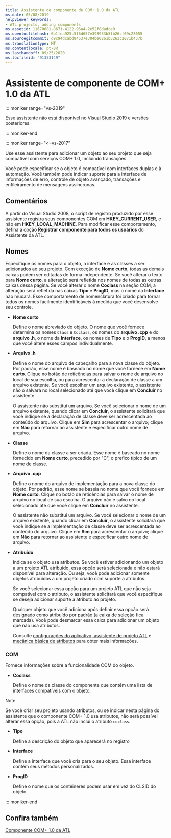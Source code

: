 ```yaml
---
title: Assistente de componente de COM+ 1.0 da ATL
ms.date: 05/08/2019
helpviewer_keywords:
- ATL projects, adding components
ms.assetid: 11670681-8671-4122-96a4-2e52f8dadce0
ms.openlocfilehash: 6b1fea925c5f6d657e398933b5fb26cf09c28055
ms.sourcegitcommit: d9c94dcabd94537e304be0261b3263c2071b437b
ms.translationtype: MT
ms.contentlocale: pt-BR
ms.lasthandoff: 09/25/2020
ms.locfileid: "91353149"
---
```

# <a name="atl-com-10-component-wizard"></a>Assistente de componente de COM+ 1.0 da ATL

::: moniker range="vs-2019"

Esse assistente não está disponível no Visual Studio 2019 e versões posteriores.

::: moniker-end

::: moniker range="<=vs-2017"

Use esse assistente para adicionar um objeto ao seu projeto que seja compatível com serviços COM+ 1.0, incluindo transações.

Você pode especificar se o objeto é compatível com interfaces duplas e à automação. Você também pode indicar suporte para a interface de informações de erro, controle de objeto avançado, transações e enfileiramento de mensagens assíncronas.

## <a name="remarks"></a>Comentários

A partir do Visual Studio 2008, o script de registro produzido por esse assistente registra seus componentes COM em **HKEY_CURRENT_USER**, e não em **HKEY_LOCAL_MACHINE**. Para modificar esse comportamento, defina a opção **Registrar componente para todos os usuários** do Assistente da ATL.

## <a name="names"></a>Nomes

Especifique os nomes para o objeto, a interface e as classes a ser adicionados ao seu projeto. Com exceção de **Nome curto**, todas as demais caixas podem ser editadas de forma independente. Se você alterar o texto para **Nome curto**, a alteração será refletida nos nomes de todas as outras caixas dessa página. Se você alterar o nome **Coclass** na seção COM, a alteração será refletida nas caixas **Tipo** e **ProgID**, mas o nome da **Interface** não mudará. Esse comportamento de nomenclatura foi criado para tornar todos os nomes facilmente identificáveis à medida que você desenvolve seu controle.

- **Nome curto**

   Define o nome abreviado do objeto. O nome que você fornece determina os nomes `Class` e `Coclass`, os nomes do **arquivo .cpp** e do **arquivo .h**, o nome da **Interface**, os nomes de **Tipo** e o **ProgID**, a menos que você altere esses campos individualmente.

- **Arquivo .h**

   Define o nome do arquivo de cabeçalho para a nova classe do objeto. Por padrão, esse nome é baseado no nome que você fornece em **Nome curto**. Clique no botão de reticências para salvar o nome de arquivo no local de sua escolha, ou para acrescentar a declaração de classe a um arquivo existente. Se você escolher um arquivo existente, o assistente não o salvará no local selecionado até que você clique em **Concluir** no assistente.

   O assistente não substitui um arquivo. Se você selecionar o nome de um arquivo existente, quando clicar em **Concluir**, o assistente solicitará que você indique se a declaração de classe deve ser acrescentada ao conteúdo do arquivo. Clique em **Sim** para acrescentar o arquivo; clique em **Não** para retornar ao assistente e especificar outro nome de arquivo.

- **Classe**

   Define o nome da classe a ser criada. Esse nome é baseado no nome fornecido em **Nome curto**, precedido por "C", o prefixo típico de um nome de classe.

- **Arquivo .cpp**

   Define o nome do arquivo de implementação para a nova classe do objeto. Por padrão, esse nome se baseia no nome que você fornece em **Nome curto**. Clique no botão de reticências para salvar o nome de arquivo no local de sua escolha. O arquivo não é salvo no local selecionado até que você clique em **Concluir** no assistente.

   O assistente não substitui um arquivo. Se você selecionar o nome de um arquivo existente, quando clicar em **Concluir**, o assistente solicitará que você indique se a implementação de classe deve ser acrescentada ao conteúdo do arquivo. Clique em **Sim** para acrescentar o arquivo; clique em **Não** para retornar ao assistente e especificar outro nome de arquivo.

- **Atribuído**

   Indica se o objeto usa atributos. Se você estiver adicionando um objeto a um projeto ATL atribuído, essa opção será selecionada e não estará disponível para alteração. Ou seja, você pode adicionar somente objetos atribuídos a um projeto criado com suporte a atributos.

   Se você selecionar essa opção para um projeto ATL que não seja compatível com o atributo, o assistente solicitará que você especifique se deseja adicionar suporte a atributo ao projeto.

   Qualquer objeto que você adiciona após definir essa opção será designado como atribuído por padrão (a caixa de seleção fica marcada). Você pode desmarcar essa caixa para adicionar um objeto que não usa atributos.

   Consulte [configurações do aplicativo, assistente de projeto ATL](../../atl/reference/application-settings-atl-project-wizard.md) e [mecânica básica de atributos](../../windows/attributes/cpp-attributes-com-net.md#basic-mechanics-of-attributes) para obter mais informações.

### <a name="com"></a>COM

Fornece informações sobre a funcionalidade COM do objeto.

- **Coclass**

   Define o nome da classe do componente que contém uma lista de interfaces compatíveis com o objeto.

> [!NOTE]
> Se você criar seu projeto usando atributos, ou se indicar nesta página do assistente que o componente COM+ 1.0 usa atributos, não será possível alterar essa opção, pois a ATL não inclui o atributo `coclass`.

- **Tipo**

   Define a descrição do objeto que aparecerá no registro

- **Interface**

   Define a interface que você cria para o seu objeto. Essa interface contém seus métodos personalizados.

- **ProgID**

   Define o nome que os contêineres podem usar em vez do CLSID do objeto.

::: moniker-end

## <a name="see-also"></a>Confira também

[Componente COM+ 1.0 da ATL](../../atl/reference/adding-an-atl-com-plus-1-0-component.md)
